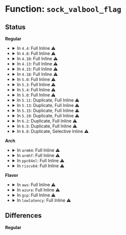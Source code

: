 # Function: <code>sock_valbool_flag</code>

## Status
<b>Regular</b>
<ul>
<li>
<details>
<summary>In <code>4.4</code>: Full Inline ⚠️</summary>

**Collision:** Unique Static

**Inline:** Full

**Transformation:** False

**Instances:**

```
In net/core/sock.c (ffffffff817043ab)
Location: net/core/sock.c:656
Inline: True
Inline callers:
  - net/core/sock.c:sock_setsockopt
  - net/core/sock.c:sock_setsockopt
  - net/core/sock.c:sock_setsockopt
  - net/core/sock.c:sock_setsockopt
  - net/core/sock.c:sock_setsockopt
  - net/core/sock.c:sock_setsockopt
  - net/core/sock.c:sock_setsockopt
  - net/core/sock.c:sock_setsockopt
  - net/core/sock.c:sock_setsockopt
  - net/core/sock.c:sock_setsockopt
```
</details>
</li>
<li>
<details>
<summary>In <code>4.8</code>: Full Inline ⚠️</summary>

**Collision:** Unique Static

**Inline:** Full

**Transformation:** False

**Instances:**

```
In net/core/sock.c (ffffffff8176aed6)
Location: net/core/sock.c:625
Inline: True
Inline callers:
  - net/core/sock.c:sock_setsockopt
  - net/core/sock.c:sock_setsockopt
  - net/core/sock.c:sock_setsockopt
  - net/core/sock.c:sock_setsockopt
  - net/core/sock.c:sock_setsockopt
  - net/core/sock.c:sock_setsockopt
  - net/core/sock.c:sock_setsockopt
  - net/core/sock.c:sock_setsockopt
  - net/core/sock.c:sock_setsockopt
  - net/core/sock.c:sock_setsockopt
```
</details>
</li>
<li>
<details>
<summary>In <code>4.10</code>: Full Inline ⚠️</summary>

**Collision:** Unique Static

**Inline:** Full

**Transformation:** False

**Instances:**

```
In net/core/sock.c (ffffffff81797f96)
Location: net/core/sock.c:626
Inline: True
Inline callers:
  - net/core/sock.c:sock_setsockopt
  - net/core/sock.c:sock_setsockopt
  - net/core/sock.c:sock_setsockopt
  - net/core/sock.c:sock_setsockopt
  - net/core/sock.c:sock_setsockopt
  - net/core/sock.c:sock_setsockopt
  - net/core/sock.c:sock_setsockopt
  - net/core/sock.c:sock_setsockopt
  - net/core/sock.c:sock_setsockopt
  - net/core/sock.c:sock_setsockopt
```
</details>
</li>
<li>
<details>
<summary>In <code>4.13</code>: Full Inline ⚠️</summary>

**Collision:** Unique Static

**Inline:** Full

**Transformation:** False

**Instances:**

```
In net/core/sock.c (ffffffff817b5c28)
Location: net/core/sock.c:669
Inline: True
Inline callers:
  - net/core/sock.c:sock_setsockopt
  - net/core/sock.c:sock_setsockopt
  - net/core/sock.c:sock_setsockopt
  - net/core/sock.c:sock_setsockopt
  - net/core/sock.c:sock_setsockopt
  - net/core/sock.c:sock_setsockopt
  - net/core/sock.c:sock_setsockopt
  - net/core/sock.c:sock_setsockopt
  - net/core/sock.c:sock_setsockopt
  - net/core/sock.c:sock_setsockopt
```
</details>
</li>
<li>
<details>
<summary>In <code>4.15</code>: Full Inline ⚠️</summary>

**Collision:** Unique Static

**Inline:** Full

**Transformation:** False

**Instances:**

```
In net/core/sock.c (ffffffff8182e1e0)
Location: net/core/sock.c:659
Inline: True
Inline callers:
  - net/core/sock.c:sock_setsockopt
  - net/core/sock.c:sock_setsockopt
  - net/core/sock.c:sock_setsockopt
  - net/core/sock.c:sock_setsockopt
  - net/core/sock.c:sock_setsockopt
  - net/core/sock.c:sock_setsockopt
  - net/core/sock.c:sock_setsockopt
  - net/core/sock.c:sock_setsockopt
  - net/core/sock.c:sock_setsockopt
  - net/core/sock.c:sock_setsockopt
  - net/core/sock.c:sock_setsockopt
```
</details>
</li>
<li>
<details>
<summary>In <code>4.18</code>: Full Inline ⚠️</summary>

**Collision:** Unique Static

**Inline:** Full

**Transformation:** False

**Instances:**

```
In net/core/sock.c (ffffffff818784ed)
Location: net/core/sock.c:665
Inline: True
Inline callers:
  - net/core/sock.c:sock_setsockopt
  - net/core/sock.c:sock_setsockopt
  - net/core/sock.c:sock_setsockopt
  - net/core/sock.c:sock_setsockopt
  - net/core/sock.c:sock_setsockopt
  - net/core/sock.c:sock_setsockopt
  - net/core/sock.c:sock_setsockopt
  - net/core/sock.c:sock_setsockopt
  - net/core/sock.c:sock_setsockopt
  - net/core/sock.c:sock_setsockopt
  - net/core/sock.c:sock_setsockopt
```
</details>
</li>
<li>
<details>
<summary>In <code>5.0</code>: Full Inline ⚠️</summary>

**Collision:** Unique Static

**Inline:** Full

**Transformation:** False

**Instances:**

```
In net/core/sock.c (ffffffff81898b8f)
Location: net/core/sock.c:623
Inline: True
Inline callers:
  - net/core/sock.c:sock_setsockopt
  - net/core/sock.c:sock_setsockopt
  - net/core/sock.c:sock_setsockopt
  - net/core/sock.c:sock_setsockopt
  - net/core/sock.c:sock_setsockopt
  - net/core/sock.c:sock_setsockopt
  - net/core/sock.c:sock_setsockopt
  - net/core/sock.c:sock_setsockopt
  - net/core/sock.c:sock_setsockopt
  - net/core/sock.c:sock_setsockopt
  - net/core/sock.c:sock_setsockopt
  - net/core/sock.c:sock_setsockopt
```
</details>
</li>
<li>
<details>
<summary>In <code>5.3</code>: Full Inline ⚠️</summary>

**Collision:** Unique Static

**Inline:** Full

**Transformation:** False

**Instances:**

```
In net/core/sock.c (ffffffff818e325f)
Location: net/core/sock.c:690
Inline: True
Inline callers:
  - net/core/sock.c:sock_setsockopt
  - net/core/sock.c:sock_setsockopt
  - net/core/sock.c:sock_setsockopt
  - net/core/sock.c:sock_setsockopt
  - net/core/sock.c:sock_setsockopt
  - net/core/sock.c:sock_setsockopt
  - net/core/sock.c:sock_setsockopt
  - net/core/sock.c:sock_setsockopt
  - net/core/sock.c:sock_setsockopt
  - net/core/sock.c:sock_setsockopt
  - net/core/sock.c:sock_setsockopt
  - net/core/sock.c:sock_setsockopt
```
</details>
</li>
<li>
<details>
<summary>In <code>5.4</code>: Full Inline ⚠️</summary>

**Collision:** Unique Static

**Inline:** Full

**Transformation:** False

**Instances:**

```
In net/core/sock.c (ffffffff8191543f)
Location: net/core/sock.c:690
Inline: True
Inline callers:
  - net/core/sock.c:sock_setsockopt
  - net/core/sock.c:sock_setsockopt
  - net/core/sock.c:sock_setsockopt
  - net/core/sock.c:sock_setsockopt
  - net/core/sock.c:sock_setsockopt
  - net/core/sock.c:sock_setsockopt
  - net/core/sock.c:sock_setsockopt
  - net/core/sock.c:sock_setsockopt
  - net/core/sock.c:sock_setsockopt
  - net/core/sock.c:sock_setsockopt
  - net/core/sock.c:sock_setsockopt
  - net/core/sock.c:sock_setsockopt
```
</details>
</li>
<li>
<details>
<summary>In <code>5.8</code>: Full Inline ⚠️</summary>

**Collision:** Unique Static

**Inline:** Full

**Transformation:** False

**Instances:**

```
In net/core/sock.c (ffffffff819e88b0)
Location: net/core/sock.c:698
Inline: True
Inline callers:
  - net/core/sock.c:sock_setsockopt
  - net/core/sock.c:sock_setsockopt
  - net/core/sock.c:sock_setsockopt
  - net/core/sock.c:sock_setsockopt
  - net/core/sock.c:sock_setsockopt
  - net/core/sock.c:sock_setsockopt
  - net/core/sock.c:sock_setsockopt
  - net/core/sock.c:sock_setsockopt
  - net/core/sock.c:sock_setsockopt
  - net/core/sock.c:sock_setsockopt
  - net/core/sock.c:sock_setsockopt
  - net/core/sock.c:sock_setsockopt
  - net/core/sock.c:sock_set_keepalive
  - net/core/sock.c:sock_enable_timestamps
  - net/core/sock.c:sock_enable_timestamps
```
</details>
</li>
<li>
<details>
<summary>In <code>5.11</code>: Duplicate, Full Inline ⚠️</summary>

**Collision:** Static Duplication

**Inline:** Full

**Transformation:** False

**Instances:**

```
In net/core/sock.c (ffffffff819e8573)
Location: include/net/sock.h:889
Inline: True
Inline callers:
  - net/core/sock.c:sock_setsockopt
  - net/core/sock.c:sock_setsockopt
  - net/core/sock.c:sock_setsockopt
  - net/core/sock.c:sock_setsockopt
  - net/core/sock.c:sock_setsockopt
  - net/core/sock.c:sock_setsockopt
  - net/core/sock.c:sock_setsockopt
  - net/core/sock.c:sock_setsockopt
  - net/core/sock.c:sock_setsockopt
  - net/core/sock.c:sock_setsockopt
  - net/core/sock.c:sock_setsockopt
  - net/core/sock.c:sock_setsockopt
  - net/core/sock.c:sock_setsockopt
  - net/core/sock.c:sock_set_keepalive
  - net/core/sock.c:sock_enable_timestamps
  - net/core/sock.c:sock_enable_timestamps
```
```
In net/core/filter.c (ffffffff81a2ae19)
Location: include/net/sock.h:889
Inline: True
Inline callers:
  - net/core/filter.c:_bpf_setsockopt
```
</details>
</li>
<li>
<details>
<summary>In <code>5.13</code>: Duplicate, Full Inline ⚠️</summary>

**Collision:** Static Duplication

**Inline:** Full

**Transformation:** False

**Instances:**

```
In net/core/sock.c (ffffffff819ce6a3)
Location: include/net/sock.h:889
Inline: True
Inline callers:
  - net/core/sock.c:sock_setsockopt
  - net/core/sock.c:sock_setsockopt
  - net/core/sock.c:sock_setsockopt
  - net/core/sock.c:sock_setsockopt
  - net/core/sock.c:sock_setsockopt
  - net/core/sock.c:sock_setsockopt
  - net/core/sock.c:sock_setsockopt
  - net/core/sock.c:sock_setsockopt
  - net/core/sock.c:sock_setsockopt
  - net/core/sock.c:sock_setsockopt
  - net/core/sock.c:sock_setsockopt
  - net/core/sock.c:sock_setsockopt
  - net/core/sock.c:sock_setsockopt
  - net/core/sock.c:sock_set_keepalive
  - net/core/sock.c:sock_enable_timestamps
  - net/core/sock.c:sock_enable_timestamps
```
```
In net/core/filter.c (ffffffff81a11ff2)
Location: include/net/sock.h:889
Inline: True
Inline callers:
  - net/core/filter.c:_bpf_setsockopt
```
```
In net/mptcp/sockopt.c (ffffffff81bbc0b1)
Location: include/net/sock.h:889
Inline: True
Inline callers:
  - net/mptcp/sockopt.c:sync_socket_options
  - net/mptcp/sockopt.c:mptcp_sol_socket_sync_intval
  - net/mptcp/sockopt.c:mptcp_sol_socket_sync_intval
```
</details>
</li>
<li>
<details>
<summary>In <code>5.15</code>: Duplicate, Full Inline ⚠️</summary>

**Collision:** Static Duplication

**Inline:** Full

**Transformation:** False

**Instances:**

```
In net/core/sock.c (ffffffff81a7e3bc)
Location: include/net/sock.h:901
Inline: True
Inline callers:
  - net/core/sock.c:sock_setsockopt
  - net/core/sock.c:sock_setsockopt
  - net/core/sock.c:sock_setsockopt
  - net/core/sock.c:sock_setsockopt
  - net/core/sock.c:sock_setsockopt
  - net/core/sock.c:sock_setsockopt
  - net/core/sock.c:sock_setsockopt
  - net/core/sock.c:sock_setsockopt
  - net/core/sock.c:sock_setsockopt
  - net/core/sock.c:sock_setsockopt
  - net/core/sock.c:sock_setsockopt
  - net/core/sock.c:sock_setsockopt
  - net/core/sock.c:sock_set_keepalive
  - net/core/sock.c:sock_set_timestamping
  - net/core/sock.c:sock_set_timestamp
  - net/core/sock.c:sock_set_timestamp
  - net/core/sock.c:sock_set_timestamp
  - net/core/sock.c:sock_set_timestamp
  - net/core/sock.c:sock_set_timestamp
  - net/core/sock.c:sock_set_timestamp
  - net/core/sock.c:sock_set_timestamp
  - net/core/sock.c:sock_set_timestamp
  - net/core/sock.c:sock_enable_timestamps
  - net/core/sock.c:sock_enable_timestamps
```
```
In net/core/filter.c (ffffffff81acd363)
Location: include/net/sock.h:901
Inline: True
Inline callers:
  - net/core/filter.c:_bpf_setsockopt
```
```
In net/mptcp/sockopt.c (ffffffff81c8bc51)
Location: include/net/sock.h:901
Inline: True
Inline callers:
  - net/mptcp/sockopt.c:sync_socket_options
  - net/mptcp/sockopt.c:mptcp_sol_socket_sync_intval
  - net/mptcp/sockopt.c:mptcp_sol_socket_sync_intval
```
</details>
</li>
<li>
<details>
<summary>In <code>5.19</code>: Duplicate, Full Inline ⚠️</summary>

**Collision:** Static Duplication

**Inline:** Full

**Transformation:** False

**Instances:**

```
In net/core/sock.c (ffffffff81bf1439)
Location: include/net/sock.h:941
Inline: True
Inline callers:
  - net/core/sock.c:sock_setsockopt
  - net/core/sock.c:sock_setsockopt
  - net/core/sock.c:sock_setsockopt
  - net/core/sock.c:sock_setsockopt
  - net/core/sock.c:sock_setsockopt
  - net/core/sock.c:sock_setsockopt
  - net/core/sock.c:sock_setsockopt
  - net/core/sock.c:sock_setsockopt
  - net/core/sock.c:sock_setsockopt
  - net/core/sock.c:sock_setsockopt
  - net/core/sock.c:sock_setsockopt
  - net/core/sock.c:sock_setsockopt
  - net/core/sock.c:sock_setsockopt
  - net/core/sock.c:sock_set_keepalive
  - net/core/sock.c:sock_set_timestamping
  - net/core/sock.c:sock_set_timestamp
  - net/core/sock.c:sock_set_timestamp
  - net/core/sock.c:sock_set_timestamp
  - net/core/sock.c:sock_set_timestamp
  - net/core/sock.c:sock_set_timestamp
  - net/core/sock.c:sock_set_timestamp
  - net/core/sock.c:sock_set_timestamp
  - net/core/sock.c:sock_set_timestamp
  - net/core/sock.c:sock_enable_timestamps
  - net/core/sock.c:sock_enable_timestamps
```
```
In net/core/filter.c (ffffffff81c4ac76)
Location: include/net/sock.h:941
Inline: True
Inline callers:
  - net/core/filter.c:_bpf_setsockopt
```
```
In net/mptcp/sockopt.c (ffffffff81e332ce)
Location: include/net/sock.h:941
Inline: True
Inline callers:
  - net/mptcp/sockopt.c:sync_socket_options
  - net/mptcp/sockopt.c:mptcp_sol_socket_sync_intval
  - net/mptcp/sockopt.c:mptcp_sol_socket_sync_intval
```
</details>
</li>
<li>
<details>
<summary>In <code>6.2</code>: Duplicate, Full Inline ⚠️</summary>

**Collision:** Static Duplication

**Inline:** Full

**Transformation:** False

**Instances:**

```
In net/core/sock.c (ffffffff81d9ead8)
Location: include/net/sock.h:979
Inline: True
Inline callers:
  - net/core/sock.c:sk_setsockopt
  - net/core/sock.c:sk_setsockopt
  - net/core/sock.c:sk_setsockopt
  - net/core/sock.c:sk_setsockopt
  - net/core/sock.c:sk_setsockopt
  - net/core/sock.c:sk_setsockopt
  - net/core/sock.c:sk_setsockopt
  - net/core/sock.c:sk_setsockopt
  - net/core/sock.c:sk_setsockopt
  - net/core/sock.c:sk_setsockopt
  - net/core/sock.c:sk_setsockopt
  - net/core/sock.c:sk_setsockopt
  - net/core/sock.c:sk_setsockopt
  - net/core/sock.c:sock_set_keepalive
  - net/core/sock.c:sock_set_timestamping
```
```
In net/mptcp/sockopt.c (ffffffff8200c9ce)
Location: include/net/sock.h:979
Inline: True
Inline callers:
  - net/mptcp/sockopt.c:sync_socket_options
  - net/mptcp/sockopt.c:mptcp_sol_socket_sync_intval
  - net/mptcp/sockopt.c:mptcp_sol_socket_sync_intval
```
</details>
</li>
<li>
<details>
<summary>In <code>6.5</code>: Duplicate, Full Inline ⚠️</summary>

**Collision:** Static Duplication

**Inline:** Full

**Transformation:** False

**Instances:**

```
In net/core/sock.c (ffffffff81e0d2d4)
Location: include/net/sock.h:981
Inline: True
Inline callers:
  - net/core/sock.c:sk_setsockopt
  - net/core/sock.c:sk_setsockopt
  - net/core/sock.c:sk_setsockopt
  - net/core/sock.c:sk_setsockopt
  - net/core/sock.c:sk_setsockopt
  - net/core/sock.c:sk_setsockopt
  - net/core/sock.c:sk_setsockopt
  - net/core/sock.c:sk_setsockopt
  - net/core/sock.c:sk_setsockopt
  - net/core/sock.c:sk_setsockopt
  - net/core/sock.c:sk_setsockopt
  - net/core/sock.c:sk_setsockopt
  - net/core/sock.c:sk_setsockopt
  - net/core/sock.c:sock_set_keepalive
  - net/core/sock.c:sock_set_timestamping
```
```
In net/mptcp/sockopt.c (ffffffff82089323)
Location: include/net/sock.h:981
Inline: True
Inline callers:
  - net/mptcp/sockopt.c:sync_socket_options
  - net/mptcp/sockopt.c:mptcp_sol_socket_sync_intval
  - net/mptcp/sockopt.c:mptcp_sol_socket_sync_intval
```
</details>
</li>
<li>
<details>
<summary>In <code>6.8</code>: Duplicate, Selective Inline ⚠️</summary>

```c
void sock_valbool_flag(struct sock *sk, enum sock_flags bit, int valbool);
```

**Collision:** Static Duplication

**Inline:** Selective

**Transformation:** False

**Instances:**

```
In net/core/sock.c (ffffffff81ecac80)
Location: include/net/sock.h:952
Inline: True
Inline callers:
  - net/core/sock.c:sk_setsockopt
  - net/core/sock.c:sk_setsockopt
  - net/core/sock.c:sk_setsockopt
  - net/core/sock.c:sk_setsockopt
  - net/core/sock.c:sk_setsockopt
  - net/core/sock.c:sk_setsockopt
  - net/core/sock.c:sk_setsockopt
  - net/core/sock.c:sk_setsockopt
  - net/core/sock.c:sk_setsockopt
  - net/core/sock.c:sk_setsockopt
  - net/core/sock.c:sk_setsockopt
  - net/core/sock.c:sk_setsockopt
  - net/core/sock.c:sock_set_keepalive
  - net/core/sock.c:sock_set_timestamping
Direct callers:
  - net/core/sock.c:sk_setsockopt
```
```
In net/mptcp/sockopt.c (ffffffff8215eac2)
Location: include/net/sock.h:952
Inline: True
Inline callers:
  - net/mptcp/sockopt.c:mptcp_sol_socket_sync_intval
  - net/mptcp/sockopt.c:mptcp_sol_socket_sync_intval
```
**Symbols:**

```
ffffffff81ec5af0-ffffffff81ec5b16: sock_valbool_flag (STB_LOCAL)
```
</details>
</li>
</ul>
<b>Arch</b>
<ul>
<li>
<details>
<summary>In <code>arm64</code>: Full Inline ⚠️</summary>

**Collision:** Unique Static

**Inline:** Full

**Transformation:** False

**Instances:**

```
In net/core/sock.c (ffff800010bae51c)
Location: net/core/sock.c:690
Inline: True
Inline callers:
  - net/core/sock.c:sock_setsockopt
  - net/core/sock.c:sock_setsockopt
  - net/core/sock.c:sock_setsockopt
  - net/core/sock.c:sock_setsockopt
  - net/core/sock.c:sock_setsockopt
  - net/core/sock.c:sock_setsockopt
  - net/core/sock.c:sock_setsockopt
  - net/core/sock.c:sock_setsockopt
  - net/core/sock.c:sock_setsockopt
  - net/core/sock.c:sock_setsockopt
  - net/core/sock.c:sock_setsockopt
  - net/core/sock.c:sock_setsockopt
  - net/core/sock.c:sock_setsockopt
  - net/core/sock.c:sock_setsockopt
  - net/core/sock.c:sock_setsockopt
  - net/core/sock.c:sock_setsockopt
  - net/core/sock.c:sock_setsockopt
  - net/core/sock.c:sock_setsockopt
  - net/core/sock.c:sock_setsockopt
  - net/core/sock.c:sock_setsockopt
  - net/core/sock.c:sock_setsockopt
  - net/core/sock.c:sock_setsockopt
```
</details>
</li>
<li>
<details>
<summary>In <code>armhf</code>: Full Inline ⚠️</summary>

**Collision:** Unique Static

**Inline:** Full

**Transformation:** False

**Instances:**

```
In net/core/sock.c (c0ccbf74)
Location: net/core/sock.c:690
Inline: True
Inline callers:
  - net/core/sock.c:sock_setsockopt
  - net/core/sock.c:sock_setsockopt
  - net/core/sock.c:sock_setsockopt
  - net/core/sock.c:sock_setsockopt
  - net/core/sock.c:sock_setsockopt
  - net/core/sock.c:sock_setsockopt
  - net/core/sock.c:sock_setsockopt
  - net/core/sock.c:sock_setsockopt
  - net/core/sock.c:sock_setsockopt
  - net/core/sock.c:sock_setsockopt
  - net/core/sock.c:sock_setsockopt
  - net/core/sock.c:sock_setsockopt
  - net/core/sock.c:sock_setsockopt
  - net/core/sock.c:sock_setsockopt
  - net/core/sock.c:sock_setsockopt
  - net/core/sock.c:sock_setsockopt
  - net/core/sock.c:sock_setsockopt
  - net/core/sock.c:sock_setsockopt
  - net/core/sock.c:sock_setsockopt
  - net/core/sock.c:sock_setsockopt
  - net/core/sock.c:sock_setsockopt
  - net/core/sock.c:sock_setsockopt
  - net/core/sock.c:sock_setsockopt
```
</details>
</li>
<li>
<details>
<summary>In <code>ppc64el</code>: Full Inline ⚠️</summary>

**Collision:** Unique Static

**Inline:** Full

**Transformation:** False

**Instances:**

```
In net/core/sock.c (c000000000c84050)
Location: net/core/sock.c:690
Inline: True
Inline callers:
  - net/core/sock.c:sock_setsockopt
  - net/core/sock.c:sock_setsockopt
  - net/core/sock.c:sock_setsockopt
  - net/core/sock.c:sock_setsockopt
  - net/core/sock.c:sock_setsockopt
  - net/core/sock.c:sock_setsockopt
  - net/core/sock.c:sock_setsockopt
  - net/core/sock.c:sock_setsockopt
  - net/core/sock.c:sock_setsockopt
  - net/core/sock.c:sock_setsockopt
  - net/core/sock.c:sock_setsockopt
  - net/core/sock.c:sock_setsockopt
  - net/core/sock.c:sock_setsockopt
  - net/core/sock.c:sock_setsockopt
  - net/core/sock.c:sock_setsockopt
  - net/core/sock.c:sock_setsockopt
  - net/core/sock.c:sock_setsockopt
  - net/core/sock.c:sock_setsockopt
  - net/core/sock.c:sock_setsockopt
  - net/core/sock.c:sock_setsockopt
  - net/core/sock.c:sock_setsockopt
  - net/core/sock.c:sock_setsockopt
  - net/core/sock.c:sock_setsockopt
```
</details>
</li>
<li>
<details>
<summary>In <code>riscv64</code>: Full Inline ⚠️</summary>

**Collision:** Unique Static

**Inline:** Full

**Transformation:** False

**Instances:**

```
In net/core/sock.c (ffffffe00074030e)
Location: net/core/sock.c:690
Inline: True
Inline callers:
  - net/core/sock.c:sock_setsockopt
  - net/core/sock.c:sock_setsockopt
  - net/core/sock.c:sock_setsockopt
  - net/core/sock.c:sock_setsockopt
  - net/core/sock.c:sock_setsockopt
  - net/core/sock.c:sock_setsockopt
  - net/core/sock.c:sock_setsockopt
  - net/core/sock.c:sock_setsockopt
  - net/core/sock.c:sock_setsockopt
  - net/core/sock.c:sock_setsockopt
  - net/core/sock.c:sock_setsockopt
  - net/core/sock.c:sock_setsockopt
  - net/core/sock.c:sock_setsockopt
  - net/core/sock.c:sock_setsockopt
  - net/core/sock.c:sock_setsockopt
  - net/core/sock.c:sock_setsockopt
  - net/core/sock.c:sock_setsockopt
  - net/core/sock.c:sock_setsockopt
  - net/core/sock.c:sock_setsockopt
  - net/core/sock.c:sock_setsockopt
  - net/core/sock.c:sock_setsockopt
  - net/core/sock.c:sock_setsockopt
  - net/core/sock.c:sock_setsockopt
```
</details>
</li>
</ul>
<b>Flavor</b>
<ul>
<li>
<details>
<summary>In <code>aws</code>: Full Inline ⚠️</summary>

**Collision:** Unique Static

**Inline:** Full

**Transformation:** False

**Instances:**

```
In net/core/sock.c (ffffffff818b543f)
Location: net/core/sock.c:690
Inline: True
Inline callers:
  - net/core/sock.c:sock_setsockopt
  - net/core/sock.c:sock_setsockopt
  - net/core/sock.c:sock_setsockopt
  - net/core/sock.c:sock_setsockopt
  - net/core/sock.c:sock_setsockopt
  - net/core/sock.c:sock_setsockopt
  - net/core/sock.c:sock_setsockopt
  - net/core/sock.c:sock_setsockopt
  - net/core/sock.c:sock_setsockopt
  - net/core/sock.c:sock_setsockopt
  - net/core/sock.c:sock_setsockopt
  - net/core/sock.c:sock_setsockopt
```
</details>
</li>
<li>
<details>
<summary>In <code>azure</code>: Full Inline ⚠️</summary>

**Collision:** Unique Static

**Inline:** Full

**Transformation:** False

**Instances:**

```
In net/core/sock.c (ffffffff8186f38f)
Location: net/core/sock.c:690
Inline: True
Inline callers:
  - net/core/sock.c:sock_setsockopt
  - net/core/sock.c:sock_setsockopt
  - net/core/sock.c:sock_setsockopt
  - net/core/sock.c:sock_setsockopt
  - net/core/sock.c:sock_setsockopt
  - net/core/sock.c:sock_setsockopt
  - net/core/sock.c:sock_setsockopt
  - net/core/sock.c:sock_setsockopt
  - net/core/sock.c:sock_setsockopt
  - net/core/sock.c:sock_setsockopt
  - net/core/sock.c:sock_setsockopt
  - net/core/sock.c:sock_setsockopt
```
</details>
</li>
<li>
<details>
<summary>In <code>gcp</code>: Full Inline ⚠️</summary>

**Collision:** Unique Static

**Inline:** Full

**Transformation:** False

**Instances:**

```
In net/core/sock.c (ffffffff8190643f)
Location: net/core/sock.c:690
Inline: True
Inline callers:
  - net/core/sock.c:sock_setsockopt
  - net/core/sock.c:sock_setsockopt
  - net/core/sock.c:sock_setsockopt
  - net/core/sock.c:sock_setsockopt
  - net/core/sock.c:sock_setsockopt
  - net/core/sock.c:sock_setsockopt
  - net/core/sock.c:sock_setsockopt
  - net/core/sock.c:sock_setsockopt
  - net/core/sock.c:sock_setsockopt
  - net/core/sock.c:sock_setsockopt
  - net/core/sock.c:sock_setsockopt
  - net/core/sock.c:sock_setsockopt
```
</details>
</li>
<li>
<details>
<summary>In <code>lowlatency</code>: Full Inline ⚠️</summary>

**Collision:** Unique Static

**Inline:** Full

**Transformation:** False

**Instances:**

```
In net/core/sock.c (ffffffff8192746f)
Location: net/core/sock.c:690
Inline: True
Inline callers:
  - net/core/sock.c:sock_setsockopt
  - net/core/sock.c:sock_setsockopt
  - net/core/sock.c:sock_setsockopt
  - net/core/sock.c:sock_setsockopt
  - net/core/sock.c:sock_setsockopt
  - net/core/sock.c:sock_setsockopt
  - net/core/sock.c:sock_setsockopt
  - net/core/sock.c:sock_setsockopt
  - net/core/sock.c:sock_setsockopt
  - net/core/sock.c:sock_setsockopt
  - net/core/sock.c:sock_setsockopt
  - net/core/sock.c:sock_setsockopt
```
</details>
</li>
</ul>

## Differences
<b>Regular</b>
<ul>
</ul>
